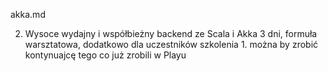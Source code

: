 akka.md

2. Wysoce wydajny i współbieżny backend ze Scala i Akka
	3 dni, formuła warsztatowa, dodatkowo dla uczestników szkolenia 1. można by zrobić kontynuajcę tego co już zrobili w Playu
